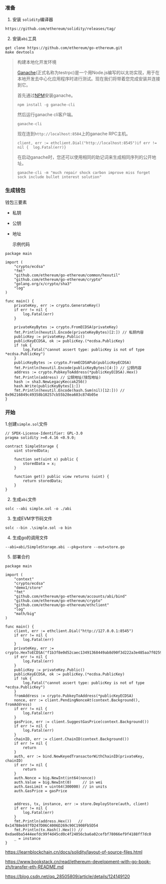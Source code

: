 ### 准备

1. 安装 `solidity`编译器

```
https://github.com/ethereum/solidity/releases/tag/
```

2. 安装`abi`工具

```
get clone https://github.com/ethereum/go-ethereum.git
make devtools
```

> 构建本地化开发环境
>
> [Ganache](https://github.com/trufflesuite/ganache-cli)(正式名称为testrpc)是一个用Node.js编写的以太坊实现，用于在本地开发去中心化应用程序时进行测试。现在我们将带着您完成安装并连接到它。
>
> 首先通过[NPM](https://www.npmjs.com/package/ganache-cli)安装ganache。
>
> ```
> npm install -g ganache-cli
> ```
>
> 然后运行ganache cli客户端。
>
> ```
> ganache-cli
> ```
>
> 现在连到`http://localhost:8584`上的ganache RPC主机。
>
> ```
> client, err := ethclient.Dial("http://localhost:8545")if err != nil {  log.Fatal(err)}
> ```
>
> 在启动ganache时，您还可以使用相同的助记词来生成相同序列的公开地址。
>
> ```
> ganache-cli -m "much repair shock carbon improve miss forget sock include bullet interest solution"
> ```

### 生成钱包

钱包三要素
- 私钥

- 公钥

- 地址

  示例代码

```
package main

import (
	"crypto/ecdsa"
	"fmt"
	"github.com/ethereum/go-ethereum/common/hexutil"
	"github.com/ethereum/go-ethereum/crypto"
	"golang.org/x/crypto/sha3"
	"log"
)

func main() {
	privateKey, err := crypto.GenerateKey()
	if err != nil {
		log.Fatal(err)
	}

	privateKeyBytes := crypto.FromECDSA(privateKey)
	fmt.Println(hexutil.Encode(privateKeyBytes)[2:]) // 私钥内容
	publicKey := privateKey.Public()
	publicKeyECDSA, ok := publicKey.(*ecdsa.PublicKey)
	if !ok {
		log.Fatal("cannot assert type: publicKey is not of type *ecdsa.PublicKey")
	}
	publicKeyBytes := crypto.FromECDSAPub(publicKeyECDSA)
	fmt.Println(hexutil.Encode(publicKeyBytes)[4:]) // 公钥内容
	address := crypto.PubkeyToAddress(*publicKeyECDSA).Hex()
	fmt.Println(address) // 公钥地址(钱包地址)
	hash := sha3.NewLegacyKeccak256()
	hash.Write(publicKeyBytes[1:])
	fmt.Println(hexutil.Encode(hash.Sum(nil)[12:])) // 0x96216849c49358b10257cb55b28ea603c874b05e
}
```



### 开始

1.创建`simple.sol`文件

```
// SPDX-License-Identifier: GPL-3.0
pragma solidity >=0.4.16 <0.9.0;

contract SimpleStorage {
    uint storedData;

    function set(uint x) public {
        storedData = x;
    }

    function get() public view returns (uint) {
        return storedData;
    }
}
```

2. 生成`abi`文件

```
solc --abi simple.sol -o ./abi
```

3. 生成EVM字节码文件

```
solc --bin .\simple.sol -o bin
```

4. 生成go的调用文件

```
--abi=abi/SimpleStorage.abi --pkg=store --out=store.go
```

5. 部署合约

```
package main

import (
	"context"
	"crypto/ecdsa"
	"demo1/store"
	"fmt"
	"github.com/ethereum/go-ethereum/accounts/abi/bind"
	"github.com/ethereum/go-ethereum/crypto"
	"github.com/ethereum/go-ethereum/ethclient"
	"log"
	"math/big"
)

func main() {
	client, err := ethclient.Dial("http://127.0.0.1:8545")
	if err != nil {
		log.Fatal(err)
	}
	privateKey, err := crypto.HexToECDSA("f1b3f8e0d52caec13491368449ab8d90f3d222a3e485aa7f02591bbceb5efba5")
	if err != nil {
		log.Fatal(err)
	}
	publicKey := privateKey.Public()
	publicKeyECDSA, ok := publicKey.(*ecdsa.PublicKey)
	if !ok {
		log.Fatal("cannot assert type: publicKey is not of type *ecdsa.PublicKey")
	}
	fromAddress := crypto.PubkeyToAddress(*publicKeyECDSA)
	nonce, err := client.PendingNonceAt(context.Background(), fromAddress)
	if err != nil {
		log.Fatal(err)
	}
	gasPrice, err := client.SuggestGasPrice(context.Background())
	if err != nil {
		log.Fatal(err)
	}
	chainID, err := client.ChainID(context.Background())
	if err != nil {
		return
	}
	auth, err := bind.NewKeyedTransactorWithChainID(privateKey, chainID)
	if err != nil {
		return
	}
	auth.Nonce = big.NewInt(int64(nonce))
	auth.Value = big.NewInt(0)     // in wei
	auth.GasLimit = uint64(300000) // in units
	auth.GasPrice = gasPrice


	address, tx, instance, err := store.DeployStore(auth, client)
	if err != nil {
		log.Fatal(err)
	}
	fmt.Println(address.Hex())   // 0x147B8eb97fD247D06C4006D269c90C1908Fb5D54
	fmt.Println(tx.Hash().Hex()) // 0xdae8ba5444eefdc99f4d45cd0c4f24056cba6a02cefbf78066ef9f4188ff7dc0
	_ = instance
}
```



https://learnblockchain.cn/docs/solidity/layout-of-source-files.html

https://www.bookstack.cn/read/ethereum-development-with-go-book-zh/transfer-eth-README.md

https://blog.csdn.net/qq_28505809/article/details/124149120